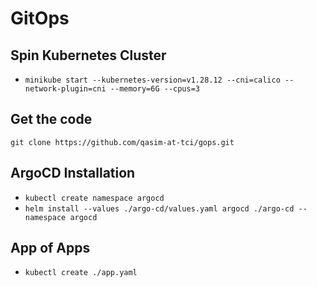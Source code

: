 # GitOps

## Spin Kubernetes Cluster

* `minikube start --kubernetes-version=v1.28.12 --cni=calico --network-plugin=cni --memory=6G --cpus=3`

## Get the code

`git clone https://github.com/qasim-at-tci/gops.git`

## ArgoCD Installation

* `kubectl create namespace argocd`
* `helm install --values ./argo-cd/values.yaml argocd ./argo-cd --namespace argocd`

## App of Apps
* `kubectl create ./app.yaml`
